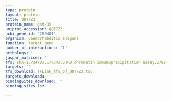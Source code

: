 ```yaml
---
type: protein
layout: protein
title: Q8T7Z3
protein_name: gst-35
uniprot_accession: Q8T7Z3
ncbi_gene_id: '259481'
organism: Caenorhabditis elegans
function: target gene
number_of_interactions: '1'
orthologs: ''
jaspar_matrices: ''
tfs: skn-1,P34707,177343,GTRD,chromatin immunoprecipitation assay,27924024%5Buid%5D,No
targets: ''
tfs_download: TFLink_tfs_of_Q8T7Z3.tsv
targets_download: ''
bindingSites_download: ''
binding_sites_ls: ''

---
```

